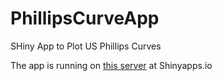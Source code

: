 # PhillipsCurveApp
SHiny App to Plot US Phillips Curves

The app is running on [this server](https://harless.shinyapps.io/PhillipsCurveApp/) at Shinyapps.io
